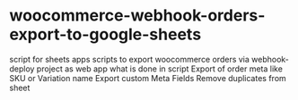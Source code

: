 # woocommerce-webhook-orders-export-to-google-sheets
script for sheets apps scripts to export woocommerce orders via webhook- deploy project as web app
what is done in script
Export of order meta like SKU or Variation name
Export custom Meta Fields
Remove duplicates from sheet
